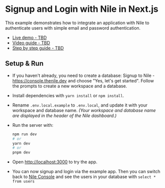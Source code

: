 # Signup and Login with Nile in Next.js

This example demonstrates how to integrate an application with Nile to authenticate users with simple email and password authentication.

- [Live demo - TBD](TBD)
- [Video guide - TBD](TBD)
- [Step by step guide - TBD](https://niledatabase-www.vercel.app/docs/user-authentication/quick-start/nextjs)

## Setup & Run

- If you haven't already, you need to create a database: Signup to Nile - https://console.thenile.dev and choose "Yes, let's get started". Follow the prompts to create a new workspace and a database.

- Install dependencies with `yarn install` or `npm install`. 

- Rename `.env.local.example` to `.env.local`, and update it with your workspace and database name. _(Your workspace and database name are displayed in the header of the Nile dashboard.)_

- Run the server with:

    ```bash
    npm run dev
    # or
    yarn dev
    # or
    pnpm dev
    ```

- Open [http://localhost:3000](http://localhost:3000) to try the app.

- You can now signup and login via the example app. Then you can switch back to [Nile Console](https://console.thenile.dev) and see the users in your database with `select * from users`